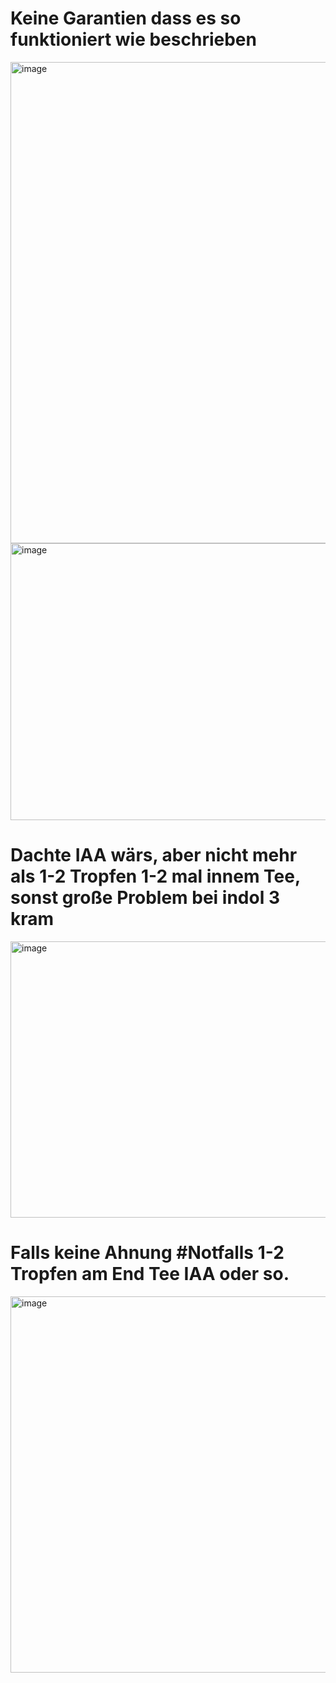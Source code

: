 # Keine Garantien dass es so funktioniert wie beschrieben

<img width="812" height="770" alt="image" src="https://github.com/user-attachments/assets/624543bb-9f89-4422-9311-ed55aac19afe" />

<img width="797" height="443" alt="image" src="https://github.com/user-attachments/assets/0d655709-f73f-4791-8966-067cfb6f80af" />

# Dachte IAA wärs, aber nicht mehr als 1-2 Tropfen 1-2 mal innem Tee, sonst große Problem bei indol 3 kram

<img width="813" height="442" alt="image" src="https://github.com/user-attachments/assets/f2805162-357d-4dae-b9c1-20bd17766418" />

# Falls keine Ahnung #Notfalls 1-2 Tropfen am End Tee IAA oder so.

<img width="798" height="602" alt="image" src="https://github.com/user-attachments/assets/a0610beb-bf89-4872-b08f-bf53e22b1ea4" />

